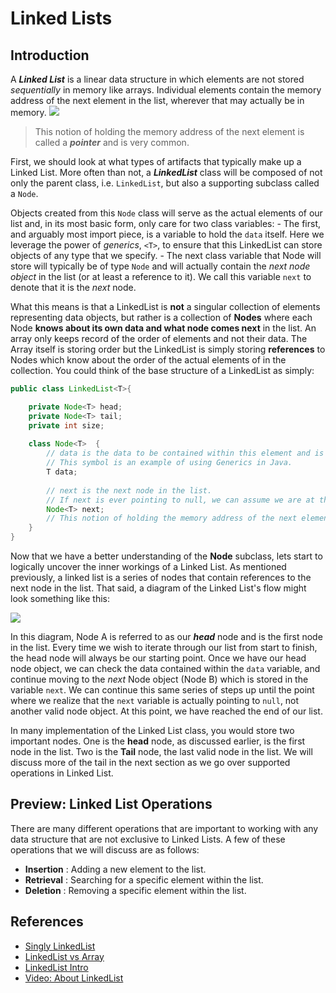# Linked Lists

## Introduction

A **_Linked List_** is a linear data structure in which elements are not stored *sequentially* in memory like arrays. Individual elements contain the memory address of the next element in the list, wherever that may actually be in memory.
<img src="https://revature-curriculum.s3.amazonaws.com/primers/primers-foundations/linked-list.png"/>
> This notion of holding the memory address of the next element is called a **_pointer_** and is very common. 

First, we should look at what types of artifacts that typically make up a Linked List. More often than not, a ***LinkedList*** class will be composed of not only the parent class, i.e. `LinkedList`, but also a supporting subclass called a `Node`. 

Objects created from this `Node` class will serve as the actual elements of our list and, in its most basic form, only care for two class variables: 
	- The first, and arguably most import piece, is a variable to hold the `data` itself. Here we leverage the power of *generics*, `<T>`, to ensure that this LinkedList can store objects of any type that we specify. 
	- The next class variable that Node will store will typically be of type `Node` and will actually contain the *next node object* in the list (or at least a reference to it). We call this variable `next` to denote that it is the *next* node. 

 What this means is that a LinkedList is **not** a singular collection of elements representing data objects, but rather is a collection of **Nodes** where each Node **knows about its own data and what node comes next** in the list. An array only keeps record of the order of elements and not their data. The Array itself is storing order but the LinkedList is simply storing **references** to Nodes which know about the order of the actual elements of in the collection. You could think of the base structure of a LinkedList as simply:
```java
public class LinkedList<T>{

    private Node<T> head;
    private Node<T> tail;
    private int size;
    
	class Node<T>  {
		// data is the data to be contained within this element and is of type T. 
		// This symbol is an example of using Generics in Java.
		T data;
	
		// next is the next node in the list. 
		// If next is ever pointing to null, we can assume we are at the end of the list.
		Node<T> next;
		// This notion of holding the memory address of the next element is called a pointer and is a very common concept.
	}
}
```

Now that we have a better understanding of the **Node** subclass, lets start to logically uncover the inner workings of a Linked List. As mentioned previously, a linked list is a series of nodes that contain references to the next node in the list. That said, a diagram of the Linked List's flow might look something like this:

<img src="https://revature-curriculum.s3.amazonaws.com/primers/primers-foundations/linked-list.png"/>

In this diagram, Node A is referred to as our **_head_** node and is the first node in the list. Every time we wish to iterate through our list from start to finish, the head node will always be our starting point. Once we have our head node object, we can check the data contained within the `data` variable, and continue moving to the *next* Node object (Node B) which is stored in the variable `next`. We can continue this same series of steps up until the point where we realize that the `next` variable is actually pointing to `null`, not another valid node object. At this point, we have reached the end of our list.

In many implementation of the Linked List class, you would store two important nodes. One is the **head** node, as discussed earlier, is the first node in the list. Two is the **Tail** node, the last valid node in the list. We will discuss more of the tail in the next section as we go over supported operations in Linked List.

## Preview: Linked List Operations
There are many different operations that are important to working with any data structure that are not exclusive to Linked Lists. A few of these operations that we will discuss are as follows:

- **Insertion** : Adding a new element to the list.
- **Retrieval** : Searching for a specific element within the list.
- **Deletion** : Removing a specific element within the list.

## References
- [Singly LinkedList](https://www.geeksforgeeks.org/data-structures/linked-list/#singlyLinkedList)
- [LinkedList vs Array](https://www.geeksforgeeks.org/linked-list-vs-array/)
- [LinkedList Intro](https://www.geeksforgeeks.org/linked-list-set-1-introduction/)
- [Video: About LinkedList](https://www.youtube.com/watch?v=njTh_OwMljA)
